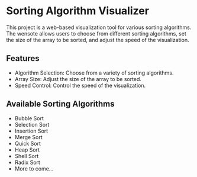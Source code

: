 # Sorting Algorithm Visualizer

This project is a web-based visualization tool for various sorting algorithms. The wensote allows users to choose from different sorting algorithms, set the size of the array to be sorted, and adjust the speed of the visualization.

## Features

- Algorithm Selection: Choose from a variety of sorting algorithms.
- Array Size: Adjust the size of the array to be sorted.
- Speed Control: Control the speed of the visualization.

## Available Sorting Algorithms

- Bubble Sort
- Selection Sort
- Insertion Sort
- Merge Sort
- Quick Sort
- Heap Sort
- Shell Sort
- Radix Sort
- More to come...

